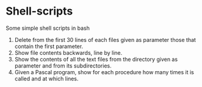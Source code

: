 # Shell-scripts

Some simple shell scripts in bash

1. Delete from the first 30 lines of each files given as parameter those that contain the first parameter.
2. Show file contents backwards, line by line.
3. Show the contents of all the text files from the directory given as parameter and from its subdirectories.
4. Given a Pascal program, show for each procedure how many times it is called and at which lines.

